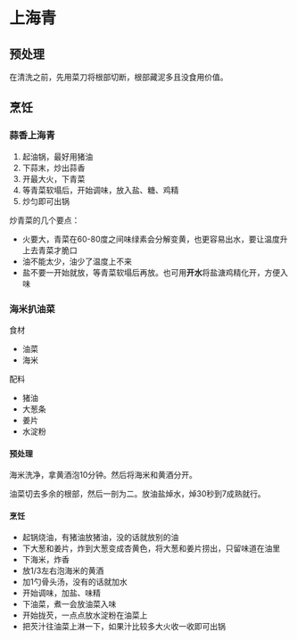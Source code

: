 # 上海青

## 预处理

在清洗之前，先用菜刀将根部切断，根部藏泥多且没食用价值。

## 烹饪

### 蒜香上海青

1. 起油锅，最好用猪油
2. 下蒜末，炒出蒜香
3. 开最大火，下青菜
4. 等青菜软塌后，开始调味，放入盐、糖、鸡精
5. 炒匀即可出锅

炒青菜的几个要点：
- 火要大，青菜在60-80度之间味绿素会分解变黄，也更容易出水，要让温度升上去青菜才脆口
- 油不能太少，油少了温度上不来
- 盐不要一开始就放，等青菜软塌后再放。也可用**开水**将盐溏鸡精化开，方便入味

### 海米扒油菜

食材
- 油菜
- 海米

配料
- 猪油
- 大葱条
- 姜片
- 水淀粉

#### 预处理

海米洗净，拿黄酒泡10分钟。然后将海米和黄酒分开。

油菜切去多余的根部，然后一剖为二。放油盐焯水，焯30秒到7成熟就行。

#### 烹饪

- 起锅烧油，有猪油放猪油，没的话就放别的油
- 下大葱和姜片，炸到大葱变成杏黄色，将大葱和姜片捞出，只留味道在油里
- 下海米，炸香
- 放1/3左右泡海米的黄酒
- 加1勺骨头汤，没有的话就加水
- 开始调味，加盐、味精
- 下油菜，煮一会放油菜入味
- 开始拢芡，一点点放水淀粉在油菜上
- 把芡汁往油菜上淋一下，如果汁比较多大火收一收即可出锅
